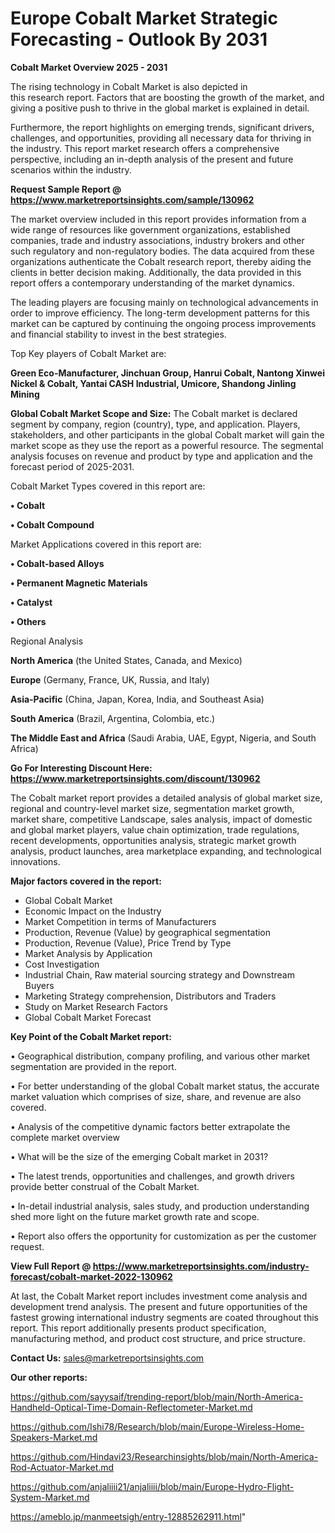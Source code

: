  # Europe Cobalt Market Strategic Forecasting - Outlook By 2031

<Strong> Cobalt Market Overview 2025 - 2031</strong>

The rising technology in Cobalt Market is also depicted in this research report. Factors that are boosting the growth of the market, and giving a positive push to thrive in the global market is explained in detail.

Furthermore, the report highlights on emerging trends, significant drivers, challenges, and opportunities, providing all necessary data for thriving in the industry. This report market research offers a comprehensive perspective, including an in-depth analysis of the present and future scenarios within the industry.

<strong>Request Sample Report @ <a href=https://www.marketreportsinsights.com/sample/130962>https://www.marketreportsinsights.com/sample/130962</a></strong>

The market overview included in this report provides information from a wide range of resources like government organizations, established companies, trade and industry associations, industry brokers and other such regulatory and non-regulatory bodies. The data acquired from these organizations authenticate the Cobalt research report, thereby aiding the clients in better decision making. Additionally, the data provided in this report offers a contemporary understanding of the market dynamics.

The leading players are focusing mainly on technological advancements in order to improve efficiency. The long-term development patterns for this market can be captured by continuing the ongoing process improvements and financial stability to invest in the best strategies.

Top Key players of Cobalt Market are:

<strong>Green Eco-Manufacturer, Jinchuan Group, Hanrui Cobalt, Nantong Xinwei Nickel & Cobalt, Yantai CASH Industrial, Umicore, Shandong Jinling Mining</strong>

<strong><b>Global Cobalt Market Scope and Size:</b></strong>
The Cobalt market is declared segment by company, region (country), type, and application. Players, stakeholders, and other participants in the global Cobalt market will gain the market scope as they use the report as a powerful resource. The segmental analysis focuses on revenue and product by type and application and the forecast period of 2025-2031.

Cobalt Market Types covered in this report are:

<strong>• Cobalt

• Cobalt Compound</strong>

Market Applications covered in this report are:

<strong>• Cobalt-based Alloys

• Permanent Magnetic Materials

• Catalyst

• Others</strong> 

Regional Analysis

<strong>North America</strong> (the United States, Canada, and Mexico)

<strong>Europe</strong> (Germany, France, UK, Russia, and Italy)

<strong>Asia-Pacific</strong> (China, Japan, Korea, India, and Southeast Asia)

<strong>South America</strong> (Brazil, Argentina, Colombia, etc.)

<strong>The Middle East and Africa</strong> (Saudi Arabia, UAE, Egypt, Nigeria, and South Africa)

<strong>Go For Interesting Discount Here: <a href=https://www.marketreportsinsights.com/discount/130962>https://www.marketreportsinsights.com/discount/130962</a></strong>

The Cobalt market report provides a detailed analysis of global market size, regional and country-level market size, segmentation market growth, market share, competitive Landscape, sales analysis, impact of domestic and global market players, value chain optimization, trade regulations, recent developments, opportunities analysis, strategic market growth analysis, product launches, area marketplace expanding, and technological innovations.

<strong><b>Major factors covered in the report:</b></strong>
<ul>
  <li>Global Cobalt Market </li>
  <li>Economic Impact on the Industry</li>
  <li>Market Competition in terms of Manufacturers</li>
  <li>Production, Revenue (Value) by geographical segmentation</li>
  <li>Production, Revenue (Value), Price Trend by Type</li>
  <li>Market Analysis by Application</li>
  <li>Cost Investigation</li>
  <li>Industrial Chain, Raw material sourcing strategy and Downstream Buyers</li>
  <li>Marketing Strategy comprehension, Distributors and Traders</li>
  <li>Study on Market Research Factors</li>
  <li>Global Cobalt Market Forecast</li>
</ul>

<strong><b>Key Point of the Cobalt Market report:</b></strong>

• Geographical distribution, company profiling, and various other market segmentation are provided in the report.

• For better understanding of the global Cobalt market status, the accurate market valuation which comprises of size, share, and revenue are also covered.

• Analysis of the competitive dynamic factors better extrapolate the complete market overview

• What will be the size of the emerging Cobalt market in 2031?

• The latest trends, opportunities and challenges, and growth drivers provide better construal of the Cobalt Market.

• In-detail industrial analysis, sales study, and production understanding shed more light on the future market growth rate and scope.

• Report also offers the opportunity for customization as per the customer request.

<strong><b>View Full Report @ <a href=https://www.marketreportsinsights.com/industry-forecast/cobalt-market-2022-130962>https://www.marketreportsinsights.com/industry-forecast/cobalt-market-2022-130962</a></b></strong>


At last, the Cobalt Market report includes investment come analysis and development trend analysis. The present and future opportunities of the fastest growing international industry segments are coated throughout this report. This report additionally presents product specification, manufacturing method, and product cost structure, and price structure.

<strong>Contact Us:</strong>
sales@marketreportsinsights.com

<strong>Our other reports:</strong>

<a href=https://github.com/sayysaif/trending-report/blob/main/North-America-Handheld-Optical-Time-Domain-Reflectometer-Market.md>https://github.com/sayysaif/trending-report/blob/main/North-America-Handheld-Optical-Time-Domain-Reflectometer-Market.md</a>

<a href=https://github.com/Ishi78/Research/blob/main/Europe-Wireless-Home-Speakers-Market.md>https://github.com/Ishi78/Research/blob/main/Europe-Wireless-Home-Speakers-Market.md</a>

<a href=https://github.com/Hindavi23/Researchinsights/blob/main/North-America-Rod-Actuator-Market.md>https://github.com/Hindavi23/Researchinsights/blob/main/North-America-Rod-Actuator-Market.md</a>

<a href=https://github.com/anjaliiii21/anjaliiii/blob/main/Europe-Hydro-Flight-System-Market.md>https://github.com/anjaliiii21/anjaliiii/blob/main/Europe-Hydro-Flight-System-Market.md</a>

<a href=https://ameblo.jp/manmeetsigh/entry-12885262911.html>https://ameblo.jp/manmeetsigh/entry-12885262911.html</a>"
